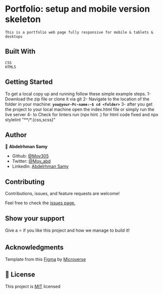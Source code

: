 # Portfolio: setup and mobile version skeleton

    This is a portfolio web page fully responsive for mobile & tablets & desktops

## Built With

    CSS
    HTML5

## Getting Started

To get a local copy up and running follow these simple example steps.
1- Download the zip file or clone it via git
2- Navigate to the location of the folder in your machine:
**``you@your-Pc-name:~$ cd <folder>``**
3- after you get the project to your local machine open the index.html file or simply run the live server
4- to Check for linters run (npx hint .) for html code fixed and npx stylelint "**/*.{css,scss}"


## Author

👤 **Abdelrhman Samy**

- Github: [@Mov305](https://github.com/Mov305)
- Twitter: [@Mov_abd](https://twitter.com/Mov_abd)
- LinkedIn: [Abdelrhman Samy](https://www.linkedin.com/in/abdelrhman-samy-80b14b215/)

## Contributing

Contributions, issues, and feature requests are welcome!

Feel free to check the [issues page.](https://github.com/Mov305/P1-portofolio/issues)

## Show your support

Give a ⭐️ if you like this project and how we manage to build it!

## Acknowledgments

Template from this [Figma](https://www.figma.com/file/l7SqJ3ZfkAKih9sFxvWSR4/Microverse-Student-Project-1) by [Microverse](https://bit.ly/MicroverseTN)

## 📝 License

This project is [MIT](https://github.com/microverseinc/readme-template/blob/master/MIT.md) licensed